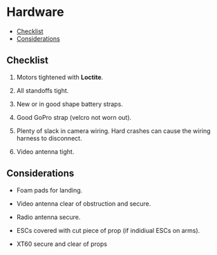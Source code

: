 # Hardware 

- [Checklist](#checklist)
- [Considerations](#considersitons)

## Checklist

1. Motors tightened with **Loctite**.

1. All standoffs tight.

1. New or in good shape battery straps.

1. Good GoPro strap (velcro not worn out).

1. Plenty of slack in camera wiring. Hard crashes can cause the wiring harness to disconnect. 

1. Video antenna tight. 



## Considerations

- Foam pads for landing. 

- Video antenna clear of obstruction and secure. 

- Radio antenna secure.

- ESCs covered with cut piece of prop (if indidiual ESCs on arms).

- XT60 secure and clear of props